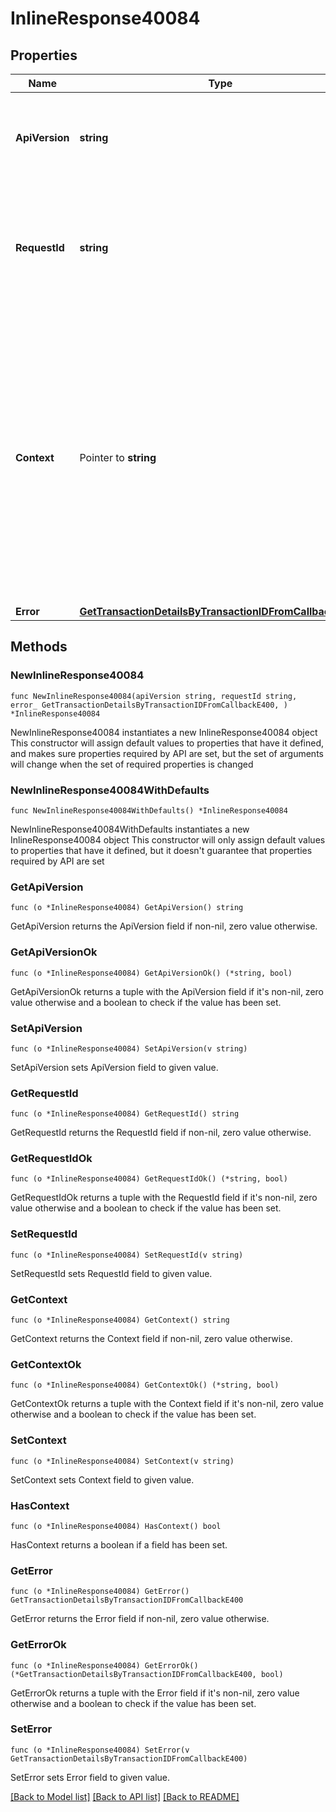 # InlineResponse40084

## Properties

Name | Type | Description | Notes
------------ | ------------- | ------------- | -------------
**ApiVersion** | **string** | Specifies the version of the API that incorporates this endpoint. | 
**RequestId** | **string** | Defines the ID of the request. The &#x60;requestId&#x60; is generated by Crypto APIs and it&#39;s unique for every request. | 
**Context** | Pointer to **string** | In batch situations the user can use the context to correlate responses with requests. This property is present regardless of whether the response was successful or returned as an error. &#x60;context&#x60; is specified by the user. | [optional] 
**Error** | [**GetTransactionDetailsByTransactionIDFromCallbackE400**](GetTransactionDetailsByTransactionIDFromCallbackE400.md) |  | 

## Methods

### NewInlineResponse40084

`func NewInlineResponse40084(apiVersion string, requestId string, error_ GetTransactionDetailsByTransactionIDFromCallbackE400, ) *InlineResponse40084`

NewInlineResponse40084 instantiates a new InlineResponse40084 object
This constructor will assign default values to properties that have it defined,
and makes sure properties required by API are set, but the set of arguments
will change when the set of required properties is changed

### NewInlineResponse40084WithDefaults

`func NewInlineResponse40084WithDefaults() *InlineResponse40084`

NewInlineResponse40084WithDefaults instantiates a new InlineResponse40084 object
This constructor will only assign default values to properties that have it defined,
but it doesn't guarantee that properties required by API are set

### GetApiVersion

`func (o *InlineResponse40084) GetApiVersion() string`

GetApiVersion returns the ApiVersion field if non-nil, zero value otherwise.

### GetApiVersionOk

`func (o *InlineResponse40084) GetApiVersionOk() (*string, bool)`

GetApiVersionOk returns a tuple with the ApiVersion field if it's non-nil, zero value otherwise
and a boolean to check if the value has been set.

### SetApiVersion

`func (o *InlineResponse40084) SetApiVersion(v string)`

SetApiVersion sets ApiVersion field to given value.


### GetRequestId

`func (o *InlineResponse40084) GetRequestId() string`

GetRequestId returns the RequestId field if non-nil, zero value otherwise.

### GetRequestIdOk

`func (o *InlineResponse40084) GetRequestIdOk() (*string, bool)`

GetRequestIdOk returns a tuple with the RequestId field if it's non-nil, zero value otherwise
and a boolean to check if the value has been set.

### SetRequestId

`func (o *InlineResponse40084) SetRequestId(v string)`

SetRequestId sets RequestId field to given value.


### GetContext

`func (o *InlineResponse40084) GetContext() string`

GetContext returns the Context field if non-nil, zero value otherwise.

### GetContextOk

`func (o *InlineResponse40084) GetContextOk() (*string, bool)`

GetContextOk returns a tuple with the Context field if it's non-nil, zero value otherwise
and a boolean to check if the value has been set.

### SetContext

`func (o *InlineResponse40084) SetContext(v string)`

SetContext sets Context field to given value.

### HasContext

`func (o *InlineResponse40084) HasContext() bool`

HasContext returns a boolean if a field has been set.

### GetError

`func (o *InlineResponse40084) GetError() GetTransactionDetailsByTransactionIDFromCallbackE400`

GetError returns the Error field if non-nil, zero value otherwise.

### GetErrorOk

`func (o *InlineResponse40084) GetErrorOk() (*GetTransactionDetailsByTransactionIDFromCallbackE400, bool)`

GetErrorOk returns a tuple with the Error field if it's non-nil, zero value otherwise
and a boolean to check if the value has been set.

### SetError

`func (o *InlineResponse40084) SetError(v GetTransactionDetailsByTransactionIDFromCallbackE400)`

SetError sets Error field to given value.



[[Back to Model list]](../README.md#documentation-for-models) [[Back to API list]](../README.md#documentation-for-api-endpoints) [[Back to README]](../README.md)


